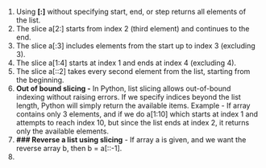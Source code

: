 
1. Using ****[:]**** without specifying start, end, or step returns all elements of the list.
2. The slice a[2:] starts from index 2 (third element) and continues to the end.
3. The slice a[:3] includes elements from the start up to index 3 (excluding 3).
4. The slice a[1:4] starts at index 1 and ends at index 4 (excluding 4).
5. The slice a[::2] takes every second element from the list, starting from the beginning.
6. **Out of bound slicing -** In Python, list slicing allows out-of-bound indexing without raising errors. If we specify indices beyond the list length, Python will simply return the available items. Example - If array contains only 3 elements, and if we do a[1:10] which starts at index 1 and attempts to reach index 10, but since the list ends at index 2, it returns only the available elements.
7. **### Reverse a list using slicing** - If array a is given, and we want the reverse array b, then b = a[::-1].
8. 